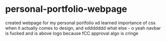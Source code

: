 # personal-portfolio-webpage
created webpage for my personal portfolio xd learned importance of css when it actually comes to design, and xddddddd what else - o yeah navbar is fucked and is above logo because fCC approval algo is cringe
